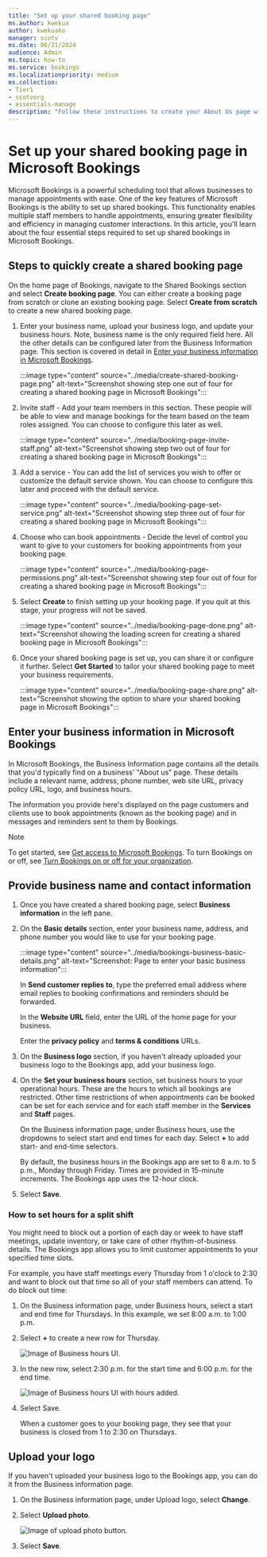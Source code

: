 ```yaml
---
title: "Set up your shared booking page"
ms.author: kwekua
author: kwekuako
manager: scotv
ms.date: 06/21/2024
audience: Admin
ms.topic: how-to
ms.service: bookings
ms.localizationpriority: medium
ms.collection:
- Tier1
- scotvorg
- essentials-manage
description: "Follow these instructions to create your About Us page with business name, address, phone number, website URL, logo, and business hours in Microsoft Bookings."
---
```


# Set up your shared booking page in Microsoft Bookings

Microsoft Bookings is a powerful scheduling tool that allows businesses to manage appointments with ease. One of the key features of Microsoft Bookings is the ability to set up shared bookings. This functionality enables multiple staff members to handle appointments, ensuring greater flexibility and efficiency in managing customer interactions. In this article, you'll learn about the four essential steps required to set up shared bookings in Microsoft Bookings.

## Steps to quickly create a shared booking page

On the home page of Bookings, navigate to the Shared Bookings section and select **Create booking page**. You can either create a booking page from scratch or clone an existing booking page. Select **Create from scratch** to create a new shared booking page.

1. Enter your business name, upload your business logo, and update your business hours. Note, business name is the only required field here. All the other details can be configured later from the Business Information page. This section is covered in detail in [Enter your business information in Microsoft Bookings](#enter-your-business-information-in-microsoft-bookings).

   :::image type="content" source="../media/create-shared-booking-page.png" alt-text="Screenshot showing step one out of four for creating a shared booking page in Microsoft Bookings":::

2. Invite staff - Add your team members in this section. These people will be able to view and manage bookings for the team based on the team roles assigned. You can choose to configure this later as well.

   :::image type="content" source="../media/booking-page-invite-staff.png" alt-text="Screenshot showing step two out of four for creating a shared booking page in Microsoft Bookings":::

3. Add a service - You can add the list of services you wish to offer or customize the default service shown. You can choose to configure this later and proceed with the default service.

   :::image type="content" source="../media/booking-page-set-service.png" alt-text="Screenshot showing step three out of four for creating a shared booking page in Microsoft Bookings":::

4. Choose who can book appointments - Decide the level of control you want to give to your customers for booking appointments from your booking page.

   :::image type="content" source="../media/booking-page-permissions.png" alt-text="Screenshot showing step four out of four for creating a shared booking page in Microsoft Bookings":::

5. Select **Create** to finish setting up your booking page. If you quit at this stage, your progress will not be saved.

   :::image type="content" source="../media/booking-page-done.png" alt-text="Screenshot showing the loading screen for creating a shared booking page in Microsoft Bookings":::

6. Once your shared booking page is set up, you can share it or configure it further. Select **Get Started** to tailor your shared booking page to meet your business requirements.

   :::image type="content" source="../media/booking-page-share.png" alt-text="Screenshot showing the option to share your shared booking page in Microsoft Bookings":::

## Enter your business information in Microsoft Bookings

In Microsoft Bookings, the Business Information page contains all the details that you'd typically find on a business' "About us" page. These details include a relevant name, address, phone number, web site URL, privacy policy URL, logo, and business hours.

The information you provide here's displayed on the page customers and clients use to book appointments (known as the booking page) and in messages and reminders sent to them by Bookings.

> [!NOTE]
> To get started, see [Get access to Microsoft Bookings](get-access.md). To turn Bookings on or off, see [Turn Bookings on or off for your organization](turn-bookings-on-or-off.md).

## Provide business name and contact information

1. Once you have created a shared booking page, select **Business information** in the left pane.

1. On the **Basic details** section, enter your business name, address, and phone number you would like to use for your booking page.

    :::image type="content" source="../media/bookings-business-basic-details.png" alt-text="Screenshot: Page to enter your basic business information":::

    In **Send customer replies to**, type the preferred email address where email replies to booking confirmations and reminders should be forwarded.

    In the **Website URL** field, enter the URL of the home page for your business.

    Enter the **privacy policy** and **terms & conditions** URLs.

1. On the **Business logo** section, if you haven't already uploaded your business logo to the Bookings app, add your business logo.

1. On the **Set your business hours** section, set business hours to your operational hours. These are the hours to which all bookings are restricted. Other time restrictions of when appointments can be booked can be set for each service and for each staff member in the **Services** and **Staff** pages.

    On the Business information page, under Business hours, use the dropdowns to select start and end times for each day. Select **+** to add start- and end-time selectors.

    By default, the business hours in the Bookings app are set to 8 a.m. to 5 p.m., Monday through Friday. Times are provided in 15-minute increments. The Bookings app uses the 12-hour clock.

1. Select **Save**.

### How to set hours for a split shift

You might need to block out a portion of each day or week to have staff meetings, update inventory, or take care of other rhythm-of-business details. The Bookings app allows you to limit customer appointments to your specified time slots.

For example, you have staff meetings every Thursday from 1 o'clock to 2:30 and want to block out that time so all of your staff members can attend. To do block out time:

1. On the Business information page, under Business hours, select a start and end time for Thursdays. In this example, we set 8:00 a.m. to 1:00 p.m.

1. Select **+** to create a new row for Thursday.

   ![Image of Business hours UI.](../media/bookings-split-shift-1.png)

1. In the new row, select 2:30 p.m. for the start time and 6:00 p.m. for the end time.

   ![Image of Business hours UI with hours added.](../media/bookings-split-shift-hours-1.png)

1. Select Save.

    When a customer goes to your booking page, they see that your business is closed from 1 to 2:30 on Thursdays.

## Upload your logo

If you haven't uploaded your business logo to the Bookings app, you can do it from the Business information page.

1. On the Business information page, under Upload logo, select **Change**.

1. Select **Upload photo**.

   ![Image of upload photo button.](../media/bookings-upload-photo.png)

1. Select **Save**.
